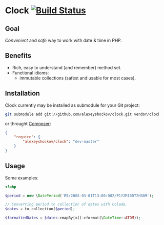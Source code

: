 # Clock [![Build Status](https://secure.travis-ci.org/alexeyshockov/clock.png)](http://travis-ci.org/alexeyshockov/clock)

## Goal

_Convenient_ and _safe_ way to work with date & time in PHP.

## Benefits

* Rich, easy to understand (and remember) method set.
* Functional idioms:
    * immutable collections (safest and usable for most cases).

## Installation

Clock currently may be installed as submodule for your Git project:

``` bash
git submodule add git://github.com/alexeyshockov/clock.git vendor/clock
```

or throught [Composer](https://github.com/composer/composer):

``` json
{
    "require": {
        "alexeyshockov/clock": "dev-master"
    }
}
```

## Usage

Some examples:

``` php
<?php

$period = new \DatePeriod('R5/2008-03-01T13:00:00Z/P1Y2M10DT2H30M');

// Converting period to collection of dates with Colada.
$dates = to_collection($period);

$formattedDates = $dates->mapBy(x()->format(\DateTime::ATOM));
```
